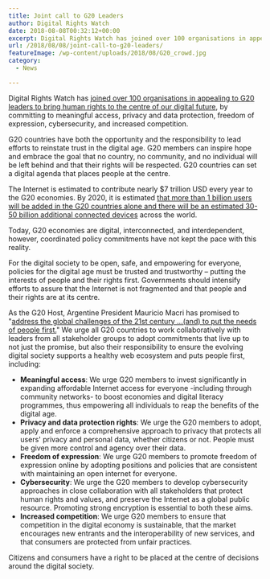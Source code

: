 ```yaml
---
title: Joint call to G20 Leaders
author: Digital Rights Watch
date: 2018-08-08T00:32:12+00:00
excerpt: Digital Rights Watch has joined over 100 organisations in appealing to G20 leaders to bring human rights to the centre of our digital future.
url: /2018/08/08/joint-call-to-g20-leaders/
featureImage: /wp-content/uploads/2018/08/G20_crowd.jpg
category:
  - News

---
```

Digital Rights Watch has [joined over 100 organisations in appealing to G20 leaders to bring human rights to the centre of our digital future][1], by committing to meaningful access, privacy and data protection, freedom of expression, cybersecurity, and increased competition.

G20 countries have both the opportunity and the responsibility to lead efforts to reinstate trust in the digital age. G20 members can inspire hope and embrace the goal that no country, no community, and no individual will be left behind and that their rights will be respected. G20 countries can set a digital agenda that places people at the centre.

The Internet is estimated to contribute nearly $7 trillion USD every year to the G20 economies. By 2020, it is estimated <a target="_blank" href="https://www.internetsociety.org/blog/2017/04/securing-our-digital-economy/" rel="noreferrer noopener">that more than 1 billion users will be added in the G20 countries alone and there will be an estimated 30-50 billion additional connected devices</a> across the world.

Today, G20 economies are digital, interconnected, and interdependent, however, coordinated policy commitments have not kept the pace with this reality.

For the digital society to be open, safe, and empowering for everyone, policies for the digital age must be trusted and trustworthy – putting the interests of people and their rights first. Governments should intensify efforts to assure that the Internet is not fragmented and that people and their rights are at its centre.

As the G20 Host, Argentine President Mauricio Macri has promised to "<a target="_blank" href="https://www.g20.org/en/news/argentine-president-macri-we-are-promoting-consensus-and-dialogue-g20" rel="noreferrer noopener">address the global challenges of the 21st century …(and) to put the needs of people first.</a>" We urge all G20 countries to work collaboratively with leaders from all stakeholder groups to adopt commitments that live up to not just the promise, but also their responsibility to ensure the evolving digital society supports a healthy web ecosystem and puts people first, including:

  * **Meaningful access**: We urge G20 members to invest significantly in expanding affordable Internet access for everyone -including through community networks- to boost economies and digital literacy programmes, thus empowering all individuals to reap the benefits of the digital age.
  * **Privacy and data protection rights**: We urge the G20 members to adopt, apply and enforce a comprehensive approach to privacy that protects all users' privacy and personal data, whether citizens or not. People must be given more control and agency over their data.
  * **Freedom of expression**: We urge G20 members to promote freedom of expression online by adopting positions and policies that are consistent with maintaining an open internet for everyone.
  * **Cybersecurity**: We urge the G20 members to develop cybersecurity approaches in close collaboration with all stakeholders that protect human rights and values, and preserve the Internet as a global public resource. Promoting strong encryption is essential to both these aims.
  * **Increased competition**: We urge G20 members to ensure that competition in the digital economy is sustainable, that the market encourages new entrants and the interoperability of new services, and that consumers are protected from unfair practices.

Citizens and consumers have a right to be placed at the centre of decisions around the digital society.

 [1]: https://g20openletter.org/
